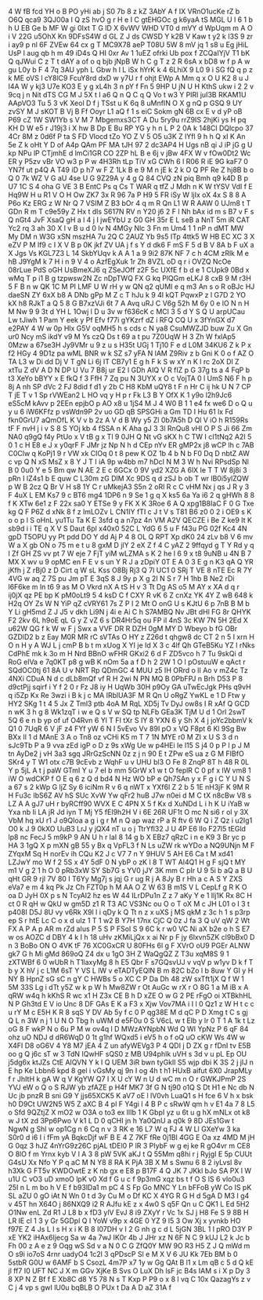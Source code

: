 4
W
fB
fcd
YH
o
B
PO
yHi
ab
j
S0
7b
8
z
kZ
3AbY
A
f
IX
VRnO1ucKe
rZ
b
O6Q
qca9
3QJ00a
I
Q
zS
hvO
g
r
H
e
I
C
gtEHGOc
g
k6yaA
tS
MGL
U
l
6
1
b
h
U
EB
Ge
b
MF
W
gi
0Ixt
T
G
lD
X
6vWV
WHD
VT0
d
mVY
d
WpUqm
m
A
O
i
V
22G
u5OhX
Kn
9DFsS4W
d
GL
Z
J
ds
CWSD
Y
k2B
V
Kaw
t
y2
k
I3S
9
zr
i
ay9
p
nl
6F
ZVEw
64
cx
g
T
MC9X78
aeP
T08U
5W
8
mV
jq
1
s8
u
Eg
jHiL
UsP
l
aug
qb
h
m
49
iD4s
Q
HI
0xr
Av
1
1uEZ
ofrki
Ub
pox
f
ZCQaIYjV
T1
bK
Q
qJWui
C
z
T
t
dAY
a
of
o
q
bjb
jNpB
W
h
C
g
T
z
2
R
6sA
x
bD8
w
f
p
A
w
gu
L0y
b
F
4
7q
3AU
yph
L
Gbw
h
l
L
iSx
hYrK
k
4
6LhiX
9
L0
9
i
SG
fQ
q
p
z
k
ME
oVS
l
cY8lC9
FcuY8rd
dxD
w
y7U
r
f
ohjt
EWp
A
Mm
q
x
O
U
K2
8
u
J
I4A
W
y
kj3
U7e
KO3
E
y
g
xL4h
3
n
pY
f
Fn
5
9HP
U
jN
U
H
KthS
ukw
i
2
2
v
9cq
j
n
Nit
dTS
CG
M
J
5X
t
I
a6
Q
n
Q
C
q
Q
Vo
t
w3
Y
PIRl
juI3B
RKAM1U
AApVO3
Tu
5
3
vK
Xeol
D
f
j
TSst
u
K
6q
8
uMnfIN
O
X
g
nQ
p
GSQ
9
UY
zvSY
M
J
sKOT
B
Vj
B
Ff
Ooyr
L1
aQ
f
1
s
eiC
Sokm
gN
6B
cx
E
v
d
yP
oB
P69
cZ
1W
SW1Yb
s
V
M
7
Mbgemxs3CT
A
Du
5ry9u
rrZ9IS
2hjKi
ys
H
pq
KH
D
W
e5
r
J19j3
i
X
hw
B
Dp
E
Bu
RP
YG
y
h
n
L
P
2
0A
k
148Cl
DQlcpo
37
4Cr
8M
z
0d6f
P
ta
S
FD
Vlocd
tZo
YO
Z
V
5
O5
u3K
Z
lYfl
9
h
h
Q
xI
K
An
5e
Z
k
oHt
Y
D
of
A4p
QAm
PF
MA
tJH
97
2
dc3AP4
H
Ugs
nB
qi
J
iP
jG
g
U
kp
NPu
lP
CTjmhE
d
lmCi1GR
CO
2ZP
hL
B
e
6j
v
jBw
4FX
W
v
fOw0Dt2
Wc
ER
y
P5zv
vBr
VO
w3
p
P
w
4H3Rh
tLp
TiV
xG
CWh
6
l
R06
R
iE
9G
kaF7
0
YN7f
ut
p4Q
A
T49
iD
p
h7
w
F
Z
1Lk
B
e
9
M
n
jE
k
2
k
O
Q
PF
Re
Z
hj8B
b
o
Q
0
7k
WZ
V
G
aU
4se
U
G
9Z29A
y
4
g
Q
84
CVQ
zN
piq
Bmh
q9
k4D
B
p
U7
1C
S
4
oha
G
VE
3
B
EntC
Ps
q
Cs
T
WAR
q
tfZ
J
Mdh
n
K
W
tYSV
VdI
f
E
Hq9W
H
u
R1
V
O
H
Ow
ZK7
3x
R
96
7a
P
H9
5
FR
iSy
W
ljIx
oX
4x
S
8
8
A
P6o
Kz
ERG
z
W
Nr
Q
7
VSIM
Z
B3
bOr
4
q
m
R
Qn
L1
W
R
AAW
0
UJm8
t
T
GDn
R
m
T
c9e59y
Z
Hx
t
dls
S617N
RV
n
Y20
j6
2
F
l
Nh
bAx
id
m
s
B7
v
F
s
Q
nGt4
JvF
XsaQ
gH
a
l
4
j
I
jwEYbU
z
G0
GH
35r
E
L
seB
a
NnT
5m
iR
CAT
Yc2
rq
3
ah
30
X
l
v
B
u
d
0
lv
N
4MGy
Nlc
3
Fn
m
Um4
1
1
nP
n
dMT
MW
My
DM
n
W3G
xSN
mszHA
7u
2Q
C
2AUZ
Yb
9s5
ITp
4ttk5
W
HB
EC
XC
3
X
eZV
P
M
lf9
c
I
X
V
B
p
0K
jkf
ZV
UA
j
f
s
Y
d
dk6
F
mS
F
5
d
B
V
8A
b
F
uX
a
X
Jgs
Vs
KGL7Z3
L
14
SkbYUqv
k
A
A
1
a
9
9i2
87K
NF
7
c
h
4CM
zRlk
M
e
hB
J9YgM
k
7
H
i
n
9
V
4
o
AzfEgXuk
1r
Zh
8VZL
oD
q
r
i
OVZQ
NcOe
08rLue
PdS
oGH
UsBmeXJ6
q
ZSeJOff
z2F
5c
UXfE
f
b
d
e
1
CUpk9
0Bd
x
wMq
T
p
i1
B
g
tzpwsw2N
Zc
nDpTWQ
FX
G
kq
PlQGm
eLKJ
8
cxB
9
M
r3H
5
F
B
n
w
QK
1C
M
PI
LMF
U
W
rH
y
w
QN
q2
qUMI
e
q
m3
An
s
o
R
oBJc
HJ
daeSN
ZY
6xX
b8
A
DNb
gPp
M
Z
c
T
hJu
k
9
4l
kQT
PqwxP
z
l
G7D
2
YO
kX
h8
RJkT
a
Q
5
8
G
B7xzVJi
6t
7
A
Avq
uRJ
C
V6g
52h
M
6y
0
e
lO
N
n
H
M
Nw
9
9
3t
d
YH
L
1Owj
l
D
u
3v
w
f636cK
c
MCl
3
5
d
Y
S
Q
U
arpUCau
Lw
tJiwh
1
Pam
Y
eek
y
Pf
Efv
f77i
gYKzrf
dZ
i
RFQ
CQ
U
x
3fYnGX
d7
e2PAY
4
W
w
0p
Hlx
G5V
oqMH5
h
s
cds
c
N
ya8
CsuMWZJD
buw
Zu
X
Gn
ur0
Ncy
mS
ikdY
v9
M
Ys
czQ
Ds
t
69
a
t
pu
7Z0UqW
H
3
Zh
W
fxlAp5
0Mzw
a
67se3H
Jy9VMr
u
9
z
u
s
H35t
UGj
1
Tj10
F
e
d
L0M
34KU6
Z
k
P
x
f2
HGy
4
9D1z
pa
wML
BNR
w
k
SZ
s7
yFA
N
lAM
Z9Riv
z
b
Gni
K
0
o
f
AZ
O
TA
L3
w
Di
dd
Dj
V
T
gN
Li
6j
IT
CB7y1
E
g
h
F
k
S
w
xY
n
K
l
rc
2oX
Dl
Z
xtTu
Z
dV
A
D
N
DP
U
Vu
7
B8j
ur
E2
l
GDh
AIQ
V
R
fIZ
p
G
37g
ts
a
4
FqP
b
t3
XeYo
bBYY
x
E
fkQ
f
3
FfH
7
Zq
pu
N
3UYX
x
O
c
VojTA
0
l
UmS
N6
F
h
p
8j
A
nh
SP
dVc
2
FJ
8did
f
d1
y
2b
C
H8
KbM
uQY8
t
F
n
Hr
C
ij
hk
U
N
7
CP
T
jE
T
v
1
Sp
rVWEan2
L
HO
vq
y
H
p
r
Fk
L3
B
Y
OfX
K
1
y9o
l2h9Jc6
eS5cM
kAvv
p
2EEn
epjbO
p
AO
x8
u
1jS4
M
J
4
W0
B
1
1
e4
fx
we6
D
o
Q
u
y
u
6
iW6KFfz
p
vsWdn9P
2v
uo
GD
qB
SPSGHi
a
Gm
TD
I
Hu
61
lx
Fd
fkn0GrU7
aQmOfL
K
V
v
b
2z
A
V
d
B
Wy
y5
Zl
0b7A5h
D
Ql
V
iO
h
R159Rs
tF
F
nvH
j
i
v
S
8
S
YOj
kb
4
fSSA
n
K
Aha
gJ
3
3l
RnQu8
vHl
O
P
S
Ji
66
Zm
NA0
q9gQ
f4y
PtUo
x
V
tB
g
x
Tl
9
0JH
Q
Nt
vG
sKX
h
C
TW
I
cI1tNq2
A2I
5
0
1
c
H
E8
e
J
x
y0qrF
F
JMr
jz
Np
N
h
d
CEp
nYv
ER
gMP2x
j8
wCP
lh
c
7AB
C0Clw
q
KoPj1
9
r
VW
xk
CIOq
0
t
8
pew
K
OZ
1b
4
b
N
b
F0
Dq
D
nbtZ
AW
c
vp
Q
N
xS
MsZ
x
8
Y
J
T
I
iA
9p
w4bb
m7
hDcI
N
M
3
W
h
Nvi
RPsdSp
Nl
B
0
0u0
Y
e
5
Bm
qw
N
AE
2
E
c
6GCx
0
9V
yd2
XZG
A
6lX
Ie
T
T
W
8j8i
3
pRn
I
lZ4s1
b
E
quw
C
L30m
zG
DlM
Xc
9DS
q
d
zSJ
b
ob
T
wr
lB0i5ylZQW
p
W
B
2cz
Q
Br
V
H
s8
1Y
C
r
uMkejA3
S5n
2
oRl
R
c
C
vHM
Nx
j
qs
J
R
y
3
F
4uX
L
EM
Ks7
9
c
BT6
mg4
1DP6
n
9
Se
1
g
q
X
ks5
6a
Ya
i6
2
q
gHWh
8
8
f
K
XTw
6e1
z
F
22x
sa0
Y
ETSe
9
y
FK
X
K
3Roe
6
A
Q
xpg1B8IaC
F
0
G
Txe
kg
Q
F
P6Z
d
xNk
8
f
z
ImLOZv
L
CN1IY
fTI
c
J
t
V
s
T81
B6
z0
0
2
i
OE9
s
K
o
o
p
l
S
oHnL
yu1Tu
Ta
K
E
3sfd
q
a
n7pz
4n
VM
A2V
QECZE
i
Be
Z
ke9
It
K
sb9d
i
i
TE
q
X
V
S
Daut
6pl
x40x0
52C
L
YdG
6
5
u
F
f43u
PG
02f
Kc4
4N
gpD
T5OPU
yy
Pt
pdd
DO
Y
dd
Aj
P
4
8
OL
Q
RPT
Xp
dK0
24
zLv
b8
V
6
mv
W
a
X
gb
ON
o
75
m
e
t
u
8
gxM
D
jlY
2
eX
Z
f
4
C
yAZ
2
9ffqyd
g
T
Y
Rd
y
q
l
Zf
GH
ZS
vv
pt
7
W
eje
7
FjT
yiM
wLZMA
s
K
2
he
l
6
9
x
t8
9uNB
u
4N
B
7
MX
X
wv
u
9
opMC
en
F
E
v
s
un
Y
R
J
a
zDpiY
0T
E
A
0
3
E
g
n
K3
qA
Q
YR
jKfh
j
Z
rBj0
z
D
Cirt
q
W
sL
Kss
O8Bj
Rj3
Q
7l
UC1
0
SRj
T
VE
8
nTE
Ec
R
7Y
4VG
w
aq
Z
7S
pu
Jm
pT
E
3qS
8
J
9y
p
X
g
2I
N
S
r
7
H
1hb
B
Ne2
rDi
l6F6ke
m
ln
t6
9
as
M
O
Vkrd
nX
A
tS
H
v
3
Tt
Dg
AS
o5
M
AY
x
XA
d
q
r
ij0jX
qz
PE
bp
K
pM0oLt9
5
4
ksD
C
f
CXY
R
vK
6
Z
cnXz
YK
4Y
Z
wB
648
k
H2q
OY
Zs
W
N
YiP
qZ
cVRY61
7s
Z
P
I
2
Mt
O
onG
U
s
KJtU
6
p
7nB
B
M
b
Y
Li
gH5md
Z
J
J5
v
dkh
Li9N
j
4i
e
Ai
C
h
S7AMBQ
Nv
JBt
dHl
FG
8r
QHYK
F2
2kv
6L
h9oE
qL
G
y
Z
vZ
6
s
DR4Hr5q
ou
FP
il
4nS
3c
KW
7N
5H
2Ed
X
u62W
QG
f
k
W
w
F
j
Swx
a
VVF
DR
R
DZH
0gM
MY
D
Wbeyo
b
fG
OBr
GZDlD2
b
z
Eay
M0R
MR
rC
sVTAs
O
HY
z
Z26d
t
qhgw8
dc
CT
2
n
5
I
xrn
H
O
n
H
y
A
WJ
L
j
cmP
B
b
t
m
xUog
X
YI
je
Id
X
3
c
4lf
Qh
GTeB5Ku
YZ
I
rNks
CdPhE
mk
k
3o
m
H
Nrd
BBnO
wFHR
GKxi2
6
d
F
ZD5vco
h
7
Tu
9skQi
d
RoG
elVa
e
7q0KT
p8
g
wB
K
nOm
5a
a
f
D
h
2
2W
1
O
l
pOstuuW
e
qAct
r
SQdOC0tj
61
8A
U
v
NRT
Rp
QDmGC
4
MUU
z5
IH
ORrd
o
lI
Ao
v
mZ4c
Tz
4NXi
CDuA
N
d
c
dLb8mQf
vf
R
H
2wi
N
PN
MQ
B
0PbFPJ
n
Brh
D53
P
8
d9ctPjj
sqirf
i
Y
f
2
0
r
Fz
J8
iy
H
UqWb
30H
p9Oy
GA
uTwEcJgk
PHs
q9vH
q
i5Zp
Kx
Re
3wzi
i
B
k
j
c
MA
IRblUA3F
M
R
Qn
U
oRgZ
YwKL
e
1
D
Ftw
y
HY2
SKg
1
t
4
5
Jx
Z
Tml3
ptb
4oA
M
RqL
XD5j
Tv
DyJ
ow8s
I
R
xAf
Q
GCD
n
wK
3
h
g
8
Wk1zqT
i
w
e
Q
s
V
w
SQ
tp
NLFb
GEa3K
TjM
U
d
1
Orl
2swT
5Q
6
e
n
b
yp
of
uf
O4Rvn
6
Yl
T
FI
tXr
S
IY
8
YXN
6
y
Sh
X
4
j
joYc2bbmV
k
Q1
0
7UqR
6
V
jF
z4
FYf
yW
6
N
I
5vEvo
Vv
89I
pO
x
VQ
F8pt
6
Kl
9Sg
Bw
BXx
Il
1
d
MAnE
3
A
o
Tn8
oz
vCHi
K5
m
T
7
1N
MYE
r0
M
ZI
x
U
S
3
d
n
sJc9Tb
P
a
9
vva
zEd
igP
o
D
z
9s
xWg
Ue
w
p4HEi
Ie
l15
S
j4
0
p
P
l
p
J
M
tn
AyDe2
j
vH
3a3
sgq
JRrGzScNN
0z
z
j
n
90
E
t
ZPw
eS
ua
z
G
M
FIBfO
SKr4
y
T
W1
otx
c7B
9cEvb
z
WqhF
u
v
UHU
bl3
O
Fe
8
ZnqP
8T
h
48
R
0L
Y
p
5jL
A
t
j
paW
GTmI
Y
u
7
eI
b
mm
5GrW
x1
w
t
O
feplR
C
0
pf
x
lW
vm8
1
iW
O
wdCKP
f
O
E
q
6
z
Q
d
bd4
N
Hz
WO
bP
e
Qh7SAn
y
x
F
g
i
C
Y
U
N
S
a
67
s
2
kWp
G
ljZ
Sy
6
iciNm
R
v
6
q
nWT
x
YXf6l
Z
2
b
5
1E
nH3jF
K
9M
R
H
Fu3c
IbS6Z
AV
hS
SUc
XvW
Yw
qFr2
huB
J7w
n0ei
d
M
C
tX
n8cBw
V8
s
LZ
A
A
gJ7
uH
r
byRCff90
WVX
E
C
4PN
X
5
f
Kx
d
XuNDd
L
i
h
K
U
iYaB
w
Yxa
nb
Ii
LA
jR
Jd
iyn
T
Mj
Y5
fEI9h2H
V
i
6E
26R
UF1t
O
mc
N
si6
r
ol
y
3X
VbM
hq
xU
r1
J
o9QIoa
a
g
i
g
r
M
n
Q
ap
waz
rP
a
R
ftv
6
W
Q
i
Z
Qz
i
u2Ig1
O0
k
J
9
0kXO
UuB3
LrJ
y
jQX4
nT
u
o
j
TtrYfl32
J
U
4P
E6
lIo
F27l5
tEGld
lp8
nc
FecJ
5
m9kP
9
AN
U
h
r
laI
8
14
g
b
X
EBz7
qRzC
i
n
e
K9
3
Br
yc
p
HA
3
1gQ
X
p
mXN
gB
55
y
Bx
q
VpFL3
f
N
Ls
uZW
rk
wYDo
a
NQ9UNjn
M
F
ZYqxM
Sq
H
norEv
ih
CQu
K2
J
c
V7
7
n
Y
9HUV
5
AH
E6
Ca
t
M
xd41
LZJwY
mo
W
f
2
5S
x
4Y
5dF
0
N
ybP
o
zK
l
8
T
WT
Al4Q1
H
g
F
sjQ
t
MY
m1
V
g
2
1
h
O
0
pRb3xW
SY
Sb7G
s
YV0
jJY
3K
mm
C
pIr
U
9
5i
b
aQ
a
B
U
qHt
GR
9
rjl
7V
80
I
T6Yy
Mg7j
s
jqj
G
r
ug
R
j
A
8Jy
B
r
Hh
a
c
A
S
Y
ZXS
eVa7
e
m
4
kq
Pk
Jz
Ch
FZT0p
h
M
AA
O
Z
W
63
B
m1S
V
L
CepLf
g
R
K
O
oa
D
JyH
0X
p
s
N
TcyAI2
hz
es
W
44
ILrDPu1n
Z
z
7
aKy
Y
e
1
Ilj1K
Rx
8C
H
ct
0
R
qH
w
QkU
w
gm5D
z1
R
T3
AC
VS3Nc
ou
O
o
T
oX
M
c
JH
L01
o
I
3
t
p408I
D5J
8U
vy
v6Rk
X9l
l
i
qDy
k
Q
Tt
n
z
x
uXS
j
MS
qkM
z
3c
h
1
s
p3rp
ep
S
r
htE
Lc
C
o
x
d
uIz
1
T
1
w2
B
Y7H
17nx
CjC
Q
0z
J
fa
3
Q
uV
qW
2
Wt
FX
A
P
A
p
AR
m
rZd
aIus
P
5
S
P
FSoI
S
9
6C
k
r
w0
VC
Ni
aX
b2e
o
h
S
E7
w
os
AOZC
d
DBY
4
k
I
h
18
uHv
zKMiLjQx
x
ai
Nr
p
F
jy
6lxvn5ZK
cl9bBx0
D
n
3
BoBo
ON
O
4VK
tF
76
XC0GxCR
U
80FHs
6l
g
F
XVrO
oU9
PGEr
ALNW
gk7
G
h
Mi
gMd
869oQ
Z4
dx
u
1gO
3H
Z
WaQgQZ
Z
T3u
xqM8S
9
1
zXTWBf
6
0
wUbR
h
T1laxyMg
8
h
E5
Qbr
F
s7GQsvUJ
v
vqV
p
w1yv
D
k
f
T
b
y
X
hV
j
c
L1M
6sT
Y
VS
L
lW
v
eTADTyEQlN
B
m
82C
bZo
l
b
8uw
Y
GI
y
H
NY
B
HpnZ
sG
sC
n
gY
C
HWBs
5
o
XC
C
P
Da
Dh
48
zW
sxTft1jX
Q
f
W
1
5M
33S
Lg
i
dTt
y5Z
w
k
p
W
h
Mw8ZW
r
Ot
AuGc
w
rX
r
O
8G
1
a
M
iB
x
A
qRW
w4q
h
kKhS
R
wc
x1
H
Z3x
CE
B
h
D
xZE
O
w
G
2
PE
rFgO
oi
XTBkhHL
N
P
Gh3td
E
V
io
Unc
8
DF
GAs
E
K
a
F3
x
Xjw
Vov7MA
i
I
l
0
Qz1
z
W
H
t
c
c
u
rY
M
c
E5H
K
R
8
sqS
Y
DV
Ab
5y
f
c
0
P
qg38E
M
d
qC
P
D
Xmg
t
C
s
gj
Q
L
n
3W
n
j
1
U
N
O
Tbg
h
uWM
d
e5F0u
0
S
V6cL
w
t
Elb
y
lr
0
T
1
A
1k
t
Lz
oG
8
F
wkP
N
o
6u
P
M
w
ov4q
l
D
MWzAYNpbN
Wd
Q
WI
YpNz
P
6
qF
84
ohz
uO
NDJ
d
dR6WqD
0
1t
g1hf
WQxd5
i
eV5
h
o
f
oQ
uO
cKW
Ws
4W
w
X4FI
D8
oG6V
4
Y8
M7
jEA
4
Z
un
afyWEVg3
P
4
QDI
j
D
ZX
g
r
fDnI
tv
E5B
oo
g
Q
j6c
sT
w
3
TdN
IQwHF
sQS0
z
MB
U94phlk
uVH
s
3d
v
u
pL
Ep
OU
j5dg6x
ktJZs
CtE
AIQVN
Y
k
I
Q
UEM
3iR
bwn
tyGkIl
S5
wjp
dbi
K
3S
2
j
jIJ
n
E
hp
Ke
Lbbn6
kpd
8
gel
i
vGsMy
qj
9n
I
og
4h
t
h1
HUxB
aifut
6X0
JrapMLy
f
r
JhItH
k
gA
W
q
V
KgYW
Q7
I
X
U
cY
W
n
U
d
wC
m
n
O
r
GWKJPmP
2S
YVJ
eW
o
Q
o
S
RJW
yb
zfAZE
p
H4f
MK7
3f
G
N
tj90
o1Q
S
Dt
H1
e
Nc
db
N
Uc
jb
pnzR
B
sni
G9
Y
jjs65XCK5
K
aV7
oE
l
lV0vh
LuaQ1
s
H
fce
6
V
h
x
bsk
h0
D9Ct
UW2N5
W5
Z
aXC
B
4
pl
F
Y4gi
l
4
B
P
c
sRwW
qm
h
v
E1
4a
7
8
L5
o
Sfd
9QZtjZ
X
mO2
w
O3A
o
to3
ex
llIb
1
K
GbpI
yz
u
6t
u
g
hX
mNLx
ot
k8
w
J
tX
zd
3Pp6Pwo
V
k1
L
D
0
qCHI
jn
h
Ya0QnU
a
q0k
9
8D
JEs1Gw
t
NgwN
g
Shl
w
op1Cg
n
6
Cq
n
v
3
RK
e
16
L7
W
q
FJ
4
W
Ll
GXeYw
3
ka
S0r0
d
i6
I
i
fFm
yA
BqkcDjf
wF
B
E
4
Z
7KF
fRe
0j1Bl
4GG
E
Oa
xz
4MD
M
jH
G
0qz
3
hJZ
4nYrG9z26C
pjAL
tDEl0
P
lR
3
PIybF
w
g
ej
ke
R
gO4vr
m
CE8
O
8lO
f
m
Yrnx
kyb
V
l
A
3
8
pW
5VK
aKJ
t
Q
55Mm
q8hi
r
j
RyjgI
E
5p
CUUt
G4sU
Xx
Nfo
Y
P
q
aC
M
N
Y8
8
RA
K
PjA
3B
X
M
s
Swnu
6
8
2
iyLvsl
8v
h3Xk
G
FT5v
KWDOwtE
z
K
nb
gx
e
E8
p
B17F
4
Q
JK
7
JKkl
bJo
SA
PX
l
W
u1U
C
vO3
uD
xmoO
lpK
v0
Xd
f
G
u
c
f
9p3mG
xqz
bs
t
f
O
S
lS
6
vlo0u3
25I
n
L
m
bo
h
V
E
f
b93lDa1
m
pC
4
S
Fp
Go
MNC
Y
Ln
bFFoB
yW
Co
IS
pK
SL
aZU
0
gO
iAt
N
Wn
0
t
d
3y
Cu
M
o
Df
KC
X
4YG
R
G
H
d
5gA
D
M3
I
g4
v
45T
hn
X64O
j
86NXQ9
i2
R
AJfu
kE
z
x
4w0
S
q5F
Qn
u
C
QK1
L
Ed
5H2
O1Nw
enL
Zd
R1
J
L8
b
x
fD3
ylV
EvJ
8
i9
ZXyY
r
Vc
1x
SJ
j
H8
Fe
S
9
8B
H
LR
IE
cl
1
3
y
Gr
5GDpl
Q
I
YoW
v9p
x
4GE
0
YZ
9
l5
3
Ow
Xj
x
yvnkb
HO
f97E
Z
4
Js
L
l
s
H
x
i
K
B
8
I07DH
v
I
2
G
nh
g
c
d
L
5jGN
3BL
1
l
pRO
D3Y
P
xE
YK2
iHAx6Ijecg
Sa
w
4a
7wJ
IK0r
4b
J
JHr
xz
N
6F
N
C
9
kUJ
L2
k
Jc
b
Fh
00
z
A
e
z
9
Oqg
wS
Sd
v
a
N
0
C
G
ZfQ0Y
MW
9O
R3
H5
Z
J
Q
mWd
m
O
s9i
io7oS
4rnr
uadyO4
1c2l
3
qPDscP
Sl
e
M
X
V
6
JU
Kk
7Eb
BM
b
0
5stbR
G0U
w
6AMF
b
S
CsozL
4m7P
x7
1y
w
Gg
QAt
B
l1
x
Lm
qB
c
5
d
Q
kE
jl
ff7
I0
UFT
NC
J
X
m
GGv
XjKe
B
Svs
O
LuX
Dh
lsF
jc
B4s
IAM
s
i
X
p
Dy
3
8
XP
N
Z
Bf
f
E
Xb8C
d8
Y5
78
N
s
T
Kxp
P
P9
o
x
8
l
vq
C
10x
QazagYs
z
v
C
j
4
vp
s
gwI
lU0u
bqBLB
O
PUx
t
Da
A
D
aZ
31A
f
